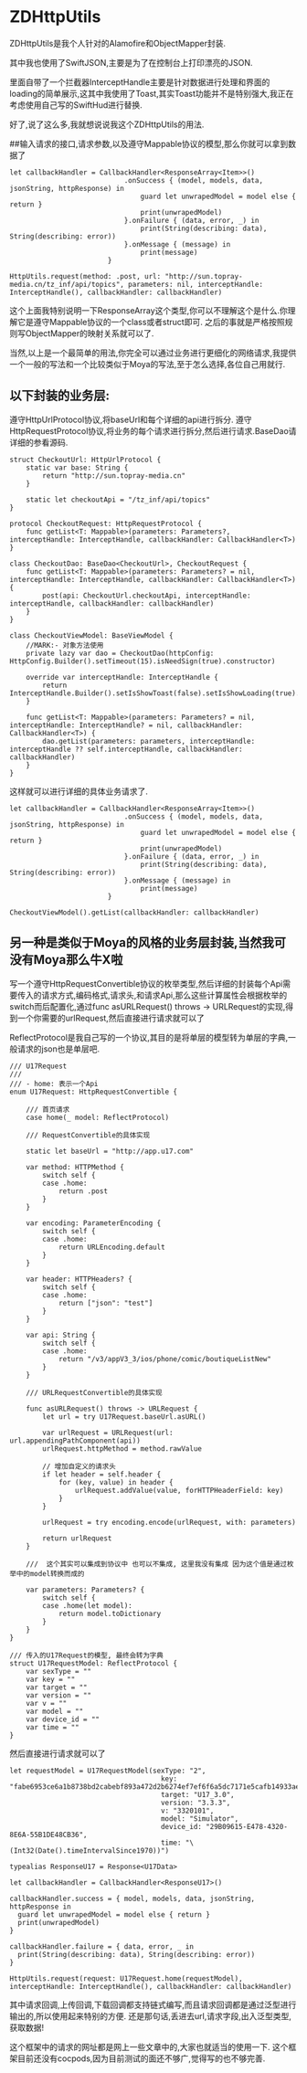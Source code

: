# ZDHttpUtils

ZDHttpUtils是我个人针对的Alamofire和ObjectMapper封装.

其中我也使用了SwiftJSON,主要是为了在控制台上打印漂亮的JSON.

里面自带了一个拦截器InterceptHandle主要是针对数据进行处理和界面的loading的简单展示,这其中我使用了Toast,其实Toast功能并不是特别强大,我正在考虑使用自己写的SwiftHud进行替换.

好了,说了这么多,我就想说说我这个ZDHttpUtils的用法.


##输入请求的接口,请求参数,以及遵守Mappable协议的模型,那么你就可以拿到数据了


```
let callbackHandler = CallbackHandler<ResponseArray<Item>>()
            				.onSuccess { (model, models, data, jsonString, httpResponse) in
                				guard let unwrapedModel = model else { return }
                				print(unwrapedModel)
            				}.onFailure { (data, error, _) in
                				print(String(describing: data), String(describing: error))
            				}.onMessage { (message) in
                				print(message)
        				}
        
HttpUtils.request(method: .post, url: "http://sun.topray-media.cn/tz_inf/api/topics", parameters: nil, interceptHandle: InterceptHandle(), callbackHandler: callbackHandler)
```

这个上面我特别说明一下ResponseArray<Item>这个类型,你可以不理解这个是什么.你理解它是遵守Mappable协议的一个class或者struct即可.
之后的事就是严格按照规则写ObjectMapper的映射关系就可以了.

当然,以上是一个最简单的用法,你完全可以通过业务进行更细化的网络请求,我提供一个一般的写法和一个比较类似于Moya的写法,至于怎么选择,各位自己用就行.

## 以下封装的业务层:
遵守HttpUrlProtocol协议,将baseUrl和每个详细的api进行拆分.
遵守HttpRequestProtocol协议,将业务的每个请求进行拆分,然后进行请求.BaseDao请详细的参看源码.

```
struct CheckoutUrl: HttpUrlProtocol {
    static var base: String {
        return "http://sun.topray-media.cn"
    }
    
    static let checkoutApi = "/tz_inf/api/topics"
}

protocol CheckoutRequest: HttpRequestProtocol {
    func getList<T: Mappable>(parameters: Parameters?, interceptHandle: InterceptHandle, callbackHandler: CallbackHandler<T>)
}

class CheckoutDao: BaseDao<CheckoutUrl>, CheckoutRequest {
    func getList<T: Mappable>(parameters: Parameters? = nil, interceptHandle: InterceptHandle, callbackHandler: CallbackHandler<T>) {
        post(api: CheckoutUrl.checkoutApi, interceptHandle: interceptHandle, callbackHandler: callbackHandler)
    }
}

class CheckoutViewModel: BaseViewModel {
    //MARK:- 对象方法使用
    private lazy var dao = CheckoutDao(httpConfig: HttpConfig.Builder().setTimeout(15).isNeedSign(true).constructor)
    
    override var interceptHandle: InterceptHandle {
        return InterceptHandle.Builder().setIsShowToast(false).setIsShowLoading(true).setLoadingText("wait...").constructor
    }
    
    func getList<T: Mappable>(parameters: Parameters? = nil, interceptHandle: InterceptHandle? = nil, callbackHandler: CallbackHandler<T>) {
        dao.getList(parameters: parameters, interceptHandle: interceptHandle ?? self.interceptHandle, callbackHandler: callbackHandler)
    }
}

```


这样就可以进行详细的具体业务请求了.

```
let callbackHandler = CallbackHandler<ResponseArray<Item>>()
            				.onSuccess { (model, models, data, jsonString, httpResponse) in
                				guard let unwrapedModel = model else { return }
                				print(unwrapedModel)
            				}.onFailure { (data, error, _) in
                				print(String(describing: data), String(describing: error))
            				}.onMessage { (message) in
                				print(message)
        				}
        					
CheckoutViewModel().getList(callbackHandler: callbackHandler)
```

## 另一种是类似于Moya的风格的业务层封装,当然我可没有Moya那么牛X啦
写一个遵守HttpRequestConvertible协议的枚举类型,然后详细的封装每个Api需要传入的请求方式,编码格式,请求头,和请求Api,那么这些计算属性会根据枚举的switch而后配置化,通过func asURLRequest() throws -> URLRequest的实现,得到一个你需要的urlRequest,然后直接进行请求就可以了

ReflectProtocol是我自己写的一个协议,其目的是将单层的模型转为单层的字典,一般请求的json也是单层吧.

```
/// U17Request
///
/// - home: 表示一个Api
enum U17Request: HttpRequestConvertible {
    
    /// 首页请求
    case home(_ model: ReflectProtocol)
    
    /// RequestConvertible的具体实现
    
    static let baseUrl = "http://app.u17.com"
    
    var method: HTTPMethod {
        switch self {
        case .home:
            return .post
        }
    }
    
    var encoding: ParameterEncoding {
        switch self {
        case .home:
            return URLEncoding.default
        }
    }
    
    var header: HTTPHeaders? {
        switch self {
        case .home:
            return ["json": "test"]
        }
    }
    
    var api: String {
        switch self {
        case .home:
            return "/v3/appV3_3/ios/phone/comic/boutiqueListNew"
        }
    }
    
    /// URLRequestConvertible的具体实现
    
    func asURLRequest() throws -> URLRequest {
        let url = try U17Request.baseUrl.asURL()
        
        var urlRequest = URLRequest(url: url.appendingPathComponent(api))
        urlRequest.httpMethod = method.rawValue
        
        // 增加自定义的请求头
        if let header = self.header {
            for (key, value) in header {
                urlRequest.addValue(value, forHTTPHeaderField: key)
            }
        }
        
        urlRequest = try encoding.encode(urlRequest, with: parameters)
        
        return urlRequest
    }
    
    ///  这个其实可以集成到协议中 也可以不集成, 这里我没有集成 因为这个值是通过枚举中的model转换而成的
    
    var parameters: Parameters? {
        switch self {
        case .home(let model):
            return model.toDictionary
        }
    }
}

/// 传入的U17Request的模型, 最终会转为字典
struct U17RequestModel: ReflectProtocol {
    var sexType = ""
    var key = ""
    var target = ""
    var version = ""
    var v = ""
    var model = ""
    var device_id = ""
    var time = ""
}

```

然后直接进行请求就可以了

```
let requestModel = U17RequestModel(sexType: "2",
	                                 key: "fabe6953ce6a1b8738bd2cabebf893a472d2b6274ef7ef6f6a5dc7171e5cafb14933ae65c70bceb97e0e9d47af6324d50394ba70c1bb462e0ed18b88b26095a82be87bc9eddf8e548a2a3859274b25bd0ecfce13e81f8317cfafa822d8ee486fe2c43e7acd93e9f19fdae5c628266dc4762060f6026c5ca83e865844fc6beea59822ed4a70f5288c25edb1367700ebf5c78a27f5cce53036f1dac4a776588cd890cd54f9e5a7adcaeec340c7a69cd986:::open",
	                                 target: "U17_3.0",
	                                 version: "3.3.3",
	                                 v: "3320101",
	                                 model: "Simulator",
	                                 device_id: "29B09615-E478-4320-8E6A-55B1DE48CB36",
	                                 time: "\(Int32(Date().timeIntervalSince1970))")
        
typealias ResponseU17 = Response<U17Data>
   
let callbackHandler = CallbackHandler<ResponseU17>()
   
callbackHandler.success = { model, models, data, jsonString, httpResponse in
  guard let unwrapedModel = model else { return }
  print(unwrapedModel)
}
   
callbackHandler.failure = { data, error, _ in
  print(String(describing: data), String(describing: error))
}
   
HttpUtils.request(request: U17Request.home(requestModel), interceptHandle: InterceptHandle(), callbackHandler: callbackHandler)
```

其中请求回调,上传回调,下载回调都支持链式编写,而且请求回调都是通过泛型进行输出的,所以使用起来特别的方便.
还是那句话,丢进去url,请求字段,出入泛型类型,获取数据!

这个框架中的请求的网址都是网上一些文章中的,大家也就适当的使用一下.
这个框架目前还没有cocpods,因为目前测试的面还不够广,觉得写的也不够完善.




